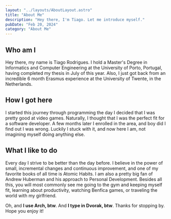 ```yaml
---
layout: "../layouts/AboutLayout.astro"
title: "About Me"
description: "Hey there, I'm Tiago. Let me introduce myself."
pubDate: "Feb 20, 2024"
category: "About Me"
---
```


## Who am I

Hey there, my name is Tiago Rodrigues. I hold a Master's Degree in Informatics and Computer Engineering at the University of Porto, Portugal, having completed my thesis in July of this year. Also, I just got back from an incredible 6 month Erasmus experience at the University of Twente, in the Netherlands.

## How I got here

I started this journey through programming the day I decided that I was pretty good at video games. Naturally, I thought that I was the perfect fit for a software developer. A few months later I enrolled in the area, and boy did I find out I was wrong. Luckily I stuck with it, and now here I am, not imagining myself doing anything else.

## What I like to do

Every day I strive to be better than the day before. I believe in the power of small, incremental changes and continuous improvement, and one of my favorite books of all time is Atomic Habits. I am also a pretty big fan of Andrew Huberman and his approach to Personal Development. Besides all this, you will most commonly see me going to the gym and keeping myself fit, learning about productivity, watching Benfica games, or traveling the world with my girlfriend.

Oh, and **I use Arch, btw**. And **I type in Dvorak, btw**. Thanks for stopping by. Hope you enjoy it!

